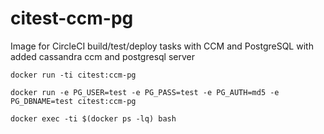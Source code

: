 # citest-ccm-pg

Image for CircleCI build/test/deploy tasks with CCM and PostgreSQL
with added cassandra ccm and postgresql server

```
docker run -ti citest:ccm-pg

docker run -e PG_USER=test -e PG_PASS=test -e PG_AUTH=md5 -e PG_DBNAME=test citest:ccm-pg

docker exec -ti $(docker ps -lq) bash
```

